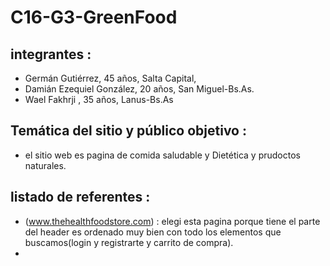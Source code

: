 # C16-G3-GreenFood
## integrantes :
- Germán Gutiérrez, 45 años, Salta Capital,
- Damián Ezequiel González, 20 años, San Miguel-Bs.As.
- Wael Fakhrji , 35 años, Lanus-Bs.As

## Temática del sitio y público objetivo :
- el sitio web es pagina de comida saludable y Dietética y prudoctos naturales.

## listado de referentes :
- (www.thehealthfoodstore.com) : elegi esta pagina porque tiene el parte del header es ordenado muy bien con todo los elementos que buscamos(login y registrarte y carrito de compra).
-
